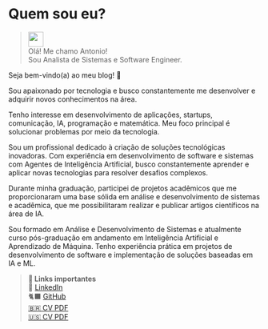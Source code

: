 # Quem sou eu?

> <img src="https://media.giphy.com/media/WUlplcMpOCEmTGBtBW/giphy.gif" width="30"> </br>
> Olá! Me chamo Antonio!  </br>
> Sou Analista de Sistemas e Software Engineer.

Seja bem-vindo(a) ao meu blog! 📑

Sou apaixonado por tecnologia e busco constantemente me desenvolver e adquirir novos conhecimentos na área.

Tenho interesse em desenvolvimento de aplicações, startups, comunicação, IA, programação e matemática. Meu foco principal é solucionar problemas por meio da tecnologia.

Sou um profissional dedicado à criação de soluções tecnológicas inovadoras. Com experiência em desenvolvimento de software e sistemas com Agentes de Inteligência Artificial, busco constantemente aprender e aplicar novas tecnologias para resolver desafios complexos.

Durante minha graduação, participei de projetos acadêmicos que me proporcionaram uma base sólida em análise e desenvolvimento de sistemas e acadêmica, que me possibilitaram realizar e publicar artigos científicos na área de IA.

Sou formado em Análise e Desenvolvimento de Sistemas e atualmente curso pós-graduação em andamento em Inteligência Artificial e Aprendizado de Máquina. Tenho experiência prática em projetos de desenvolvimento de software e implementação de soluções baseadas em IA e ML.

> **🔗 Links importantes** </br>
> 💼 [LinkedIn](https://www.linkedin.com/in/machadoah/) </br>
> 🐈‍⬛ [GitHub](https://github.com/machadoah/) </br>
> [🇧🇷 CV PDF](https://github.com/machadoah/cv/blob/main/cv_antonio_ptBR.pdf) </br>
> [🇺🇸 CV PDF](https://github.com/machadoah/cv/blob/main/cv_antonio_enUS.pdf) </br>
